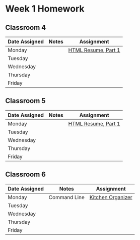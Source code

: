 # Week 1 Homework

## Classroom 4

| Date Assigned | Notes                          | Assignment |
|---------------|--------------------------------|------------|
| Monday        |                                |[HTML Resume, Part 1](https://github.com/ga-dc/html_resume)|
| Tuesday       |                                |   |
| Wednesday     |                                |   |
| Thursday      |                                |   |
| Friday        |                                |   |

## Classroom 5

| Date Assigned | Notes                          | Assignment |
|---------------|--------------------------------|------------|
| Monday        |                                |[HTML Resume, Part 1](https://github.com/ga-dc/html_resume)|
| Tuesday       |                                |   |
| Wednesday     |                                |   |
| Thursday      |                                |   |
| Friday        |                                |   |

## Classroom 6

| Date Assigned | Notes                          | Assignment |
|---------------|--------------------------------|------------|
| Monday        | Command Line | [Kitchen Organizer](https://github.com/ga-dc/kitchen_organizer)  |
| Tuesday       |                                |   |
| Wednesday     |                                |   |
| Thursday      |                                |   |
| Friday        |                                |   |
